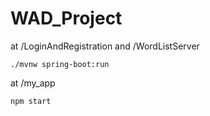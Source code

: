 # WAD_Project

at /LoginAndRegistration and /WordListServer
```
./mvnw spring-boot:run
```

at /my_app
```
npm start
```
